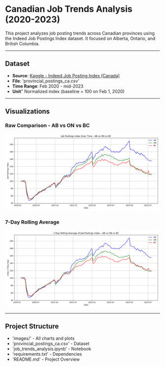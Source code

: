 # Canadian Job Trends Analysis (2020-2023)
This project analyzes job posting trends across Canadian provinces using the Indeed Job Postings Index dataset. It focused on Alberta, Ontario, and British Columbia.

---

## Dataset
- **Source**: [Kaggle - Indeed Job Posting Index (Canada)](https://www.kaggle.com/datasets/reet1992/indeed-job-posting-index-canada?resource=download)
- **File**: 'provincial_postings_ca.csv'
- **Time Range**: Feb 2020 - mid-2023
- **Unit**" Normalized index (baseline = 100 on Feb 1, 2020)

---

## Visualizations
### Raw Comparison - AB vs ON vs BC
![Raw Index](images/job_index_ab_on_bc.png)
### 7-Day Rolling Average
![Rolling Avg](images/job_index_7day.png)

---

## Project Structure 
- 'images/' - All charts and plots
- 'provincial_postings_ca.csv' - Dataset
- 'job_trends_analysis.ipynb' - Notebook
- 'requirements.txt' - Dependencies
- 'README.md' - Project Overview
